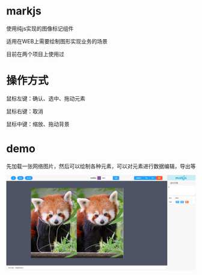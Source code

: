 # markjs

使用纯js实现的图像标记组件

适用在WEB上需要绘制图形实现业务的场景

目前在两个项目上使用过

# 操作方式

鼠标左键：确认、选中、拖动元素

鼠标右键：取消

鼠标中键：缩放、拖动背景

# demo

先加载一张网络图片，然后可以绘制各种元素，可以对元素进行数据编辑，导出等

![](./readme.png)